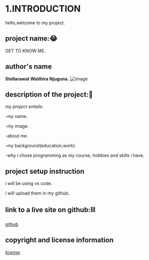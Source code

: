 # 1.INTRODUCTION 
hello,welcome to my project. 

## project name:😂
GET TO KNOW ME.

## author's name
**Stellarawat Waithira Njuguna.**
![image](<images/Pink White Black Watercolor Paint Brush Handwriting Feminine  Beauty Youtube Channel Art.png>)

## description of the project:📖
*my project entails:*
 
-my name.

 -my image.

 -about me.

 -my background(education,work).

 -why i chose programming as my course,
 hobbies and skills i have. 


## project setup instruction
 i will be using vs code.

i will upload them in my github.

## link to a live site on github:⛓️
[github](https://github.com/stellarawat/week-2-project/tree/master)
 
## copyright and license information 
[license](LICENSE.md/license.md)